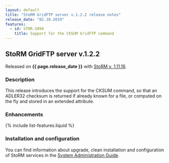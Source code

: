 ```yaml
---
layout: default
title: "StoRM GridFTP server v.1.2.2 release notes"
release_date: "02.10.2019"
features:
  - id: STOR-1094
    title: Support for the CKSUM GridFTP command
---
```


## StoRM GridFTP server v.1.2.2

Released on **{{ page.release_date }}** with [StoRM v. 1.11.16][release-notes].

### Description

This release introduces the support for the CKSUM command, so that an ADLER32
checksum is returned if already known for a file, or computed on the fly and
stored in an extended attribute.

### Enhancements

{% include list-features.liquid %}

### Installation and configuration

You can find information about upgrade, clean installation and configuration of
StoRM services in the [System Administration Guide][storm-sysadmin-guide].

[release-notes]: {{site.baseurl}}/release-notes/StoRM-v1.11.16.html
[storm-sysadmin-guide]: {{site.baseurl}}/documentation/sysadmin-guide/1.11.16

